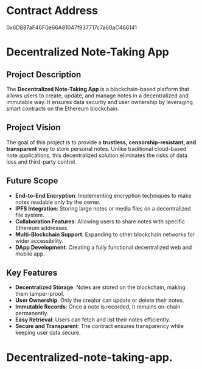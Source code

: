 # Contract Address
0x6D887aF46F0e66A81047f937717c7a60aC466141
# Decentralized Note-Taking App

## Project Description
The **Decentralized Note-Taking App** is a blockchain-based platform that allows users to create, update, and manage notes in a decentralized and immutable way. It ensures data security and user ownership by leveraging smart contracts on the Ethereum blockchain.

## Project Vision
The goal of this project is to provide a **trustless, censorship-resistant, and transparent** way to store personal notes. Unlike traditional cloud-based note applications, this decentralized solution eliminates the risks of data loss and third-party control.

## Future Scope
- **End-to-End Encryption**: Implementing encryption techniques to make notes readable only by the owner.
- **IPFS Integration**: Storing large notes or media files on a decentralized file system.
- **Collaboration Features**: Allowing users to share notes with specific Ethereum addresses.
- **Multi-Blockchain Support**: Expanding to other blockchain networks for wider accessibility.
- **DApp Development**: Creating a fully functional decentralized web and mobile app.

## Key Features
- **Decentralized Storage**: Notes are stored on the blockchain, making them tamper-proof.
- **User Ownership**: Only the creator can update or delete their notes.
- **Immutable Records**: Once a note is recorded, it remains on-chain permanently.
- **Easy Retrieval**: Users can fetch and list their notes efficiently.
- **Secure and Transparent**: The contract ensures transparency while keeping user data secure.
# Decentralized-note-taking-app.
